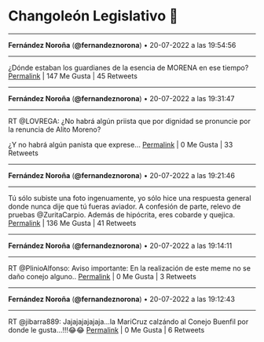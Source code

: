 # Changoleón Legislativo 🙈
*****
**Fernández Noroña** (**@fernandeznorona**) • 20-07-2022 a las 19:54:56
*****
¿Dónde estaban los guardianes de la esencia de MORENA en ese tiempo?
[Permalink](https://twitter.com/fernandeznorona/status/1549966127954120704) | 147 Me Gusta | 45 Retweets
*****
**Fernández Noroña** (**@fernandeznorona**) • 20-07-2022 a las 19:31:47
*****
RT @LOVREGA: ¿No habrá algún priista que por dignidad se pronuncie por la renuncia de Alito Moreno?


¿Y no habrá algún panista que exprese…
[Permalink](https://twitter.com/fernandeznorona/status/1549960302187499526) | 0 Me Gusta | 33 Retweets
*****
**Fernández Noroña** (**@fernandeznorona**) • 20-07-2022 a las 19:21:46
*****
Tú sólo subiste una foto ingenuamente, yo sólo hice una respuesta general donde nunca dije que tú fueras aviador. A confesión de parte, relevo de pruebas @ZuritaCarpio. Además de hipócrita, eres cobarde y quejica.
[Permalink](https://twitter.com/fernandeznorona/status/1549957780534018050) | 136 Me Gusta | 41 Retweets
*****
**Fernández Noroña** (**@fernandeznorona**) • 20-07-2022 a las 19:14:11
*****
RT @PlinioAlfonso: Aviso importante: En la realización de este meme no se daño conejo alguno..
[Permalink](https://twitter.com/fernandeznorona/status/1549955874130501633) | 0 Me Gusta | 3 Retweets
*****
**Fernández Noroña** (**@fernandeznorona**) • 20-07-2022 a las 19:12:43
*****
RT @jibarra889: Jajajajajajaja…la MariCruz calzándo al Conejo Buenfil por donde le gusta…!!!😂😂
[Permalink](https://twitter.com/fernandeznorona/status/1549955502989225984) | 0 Me Gusta | 6 Retweets